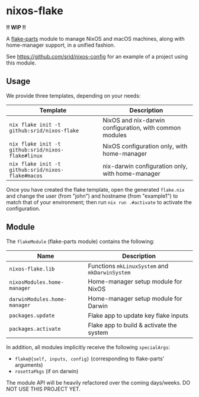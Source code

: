 # nixos-flake

**!! WIP !!**

A [flake-parts](https://flake.parts/) module to manage NixOS and macOS machines, along with home-manager support, in a unified fashion.

See https://github.com/srid/nixos-config for an example of a project using this module.

## Usage

We provide three templates, depending on your needs:

| Template | Description |
| -------- | ----------- |
| `nix flake init -t github:srid/nixos-flake` | NixOS and nix-darwin configuration, with common modules |
| `nix flake init -t github:srid/nixos-flake#linux` | NixOS configuration only, with home-manager |
| `nix flake init -t github:srid/nixos-flake#macos` | nix-darwin configuration only, with home-manager |

Once you have created the flake template, open the generated `flake.nix` and change the user (from "john") and hostname (from "example1") to match that of your environment; then run `nix run .#activate` to activate the configuration.

## Module

The `flakeModule` (flake-parts module) contains the following:

| Name                         | Description                                    |
| ---------------------------- | ---------------------------------------------- |
| `nixos-flake.lib`             | Functions `mkLinuxSystem` and `mkDarwinSystem` |
| `nixosModules.home-manager`  | Home-manager setup module for NixOS            |
| `darwinModules.home-manager` | Home-manager setup module for Darwin           |
| `packages.update`            | Flake app to update key flake inputs            |
| `packages.activate`          | Flake app to build & activate the system       |

In addition, all modules implicitly receive the following `specialArgs`:

- `flake@{self, inputs, config}` (corresponding to flake-parts' arguments)
- `rosettaPkgs` (if on darwin)

The module API will be heavily refactored over the coming days/weeks. DO NOT USE THIS PROJECT YET.
